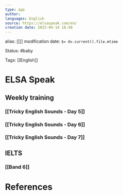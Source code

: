 ```yaml
---
type: app
author: 
languages: English
source: https://elsaspeak.com/en/
creation date: 2025-04-14 16:48
---
```

alias: [[]]
modification date: `$= dv.current().file.mtime`

Status: #baby 

Tags: [[English]]

# ELSA Speak

## Weekly training

### [[Tricky English Sounds - Day 5]]

### [[Tricky English Sounds - Day 6]]

### [[Tricky English Sounds - Day 7]]


## IELTS 

### [[Band 6]]








# References